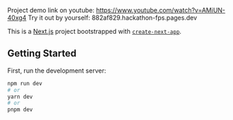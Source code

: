 Project demo link on youtube: https://www.youtube.com/watch?v=AMiUN-40xg4
Try it out by yourself: 882af829.hackathon-fps.pages.dev

This is a [Next.js](https://nextjs.org/) project bootstrapped with [`create-next-app`](https://github.com/vercel/next.js/tree/canary/packages/create-next-app).

## Getting Started

First, run the development server:

```bash
npm run dev
# or
yarn dev
# or
pnpm dev
